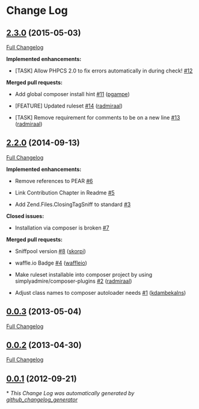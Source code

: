 # Change Log

## [2.3.0](https://github.com/typo3-ci/TYPO3Flow/tree/2.3.0) (2015-05-03)

[Full Changelog](https://github.com/typo3-ci/TYPO3Flow/compare/2.2.0...2.3.0)

**Implemented enhancements:**

- \[TASK\] Allow PHPCS 2.0 to fix errors automatically in during check! [\#12](https://github.com/typo3-ci/TYPO3Flow/issues/12)

**Merged pull requests:**

- Add global composer install hint [\#11](https://github.com/typo3-ci/TYPO3Flow/pull/11) ([pgampe](https://github.com/pgampe))

- \[FEATURE\] Updated ruleset [\#14](https://github.com/typo3-ci/TYPO3Flow/pull/14) ([radmiraal](https://github.com/radmiraal))

- \[TASK\] Remove requirement for comments to be on a new line [\#13](https://github.com/typo3-ci/TYPO3Flow/pull/13) ([radmiraal](https://github.com/radmiraal))

## [2.2.0](https://github.com/typo3-ci/TYPO3Flow/tree/2.2.0) (2014-09-13)

[Full Changelog](https://github.com/typo3-ci/TYPO3Flow/compare/0.0.3...2.2.0)

**Implemented enhancements:**

- Remove references to PEAR [\#6](https://github.com/typo3-ci/TYPO3Flow/issues/6)

- Link Contribution Chapter in Readme [\#5](https://github.com/typo3-ci/TYPO3Flow/issues/5)

- Add Zend.Files.ClosingTagSniff to standard [\#3](https://github.com/typo3-ci/TYPO3Flow/issues/3)

**Closed issues:**

- Installation via composer is broken [\#7](https://github.com/typo3-ci/TYPO3Flow/issues/7)

**Merged pull requests:**

- Sniffpool version [\#8](https://github.com/typo3-ci/TYPO3Flow/pull/8) ([skorpi](https://github.com/skorpi))

- waffle.io Badge [\#4](https://github.com/typo3-ci/TYPO3Flow/pull/4) ([waffleio](https://github.com/waffleio))

- Make ruleset installable into composer project by using simplyadmire/composer-plugins [\#2](https://github.com/typo3-ci/TYPO3Flow/pull/2) ([radmiraal](https://github.com/radmiraal))

- Adjust class names to composer autoloader needs [\#1](https://github.com/typo3-ci/TYPO3Flow/pull/1) ([kdambekalns](https://github.com/kdambekalns))

## [0.0.3](https://github.com/typo3-ci/TYPO3Flow/tree/0.0.3) (2013-05-04)

[Full Changelog](https://github.com/typo3-ci/TYPO3Flow/compare/0.0.2...0.0.3)

## [0.0.2](https://github.com/typo3-ci/TYPO3Flow/tree/0.0.2) (2013-04-30)

[Full Changelog](https://github.com/typo3-ci/TYPO3Flow/compare/0.0.1...0.0.2)

## [0.0.1](https://github.com/typo3-ci/TYPO3Flow/tree/0.0.1) (2012-09-21)



\* *This Change Log was automatically generated by [github_changelog_generator](https://github.com/skywinder/Github-Changelog-Generator)*